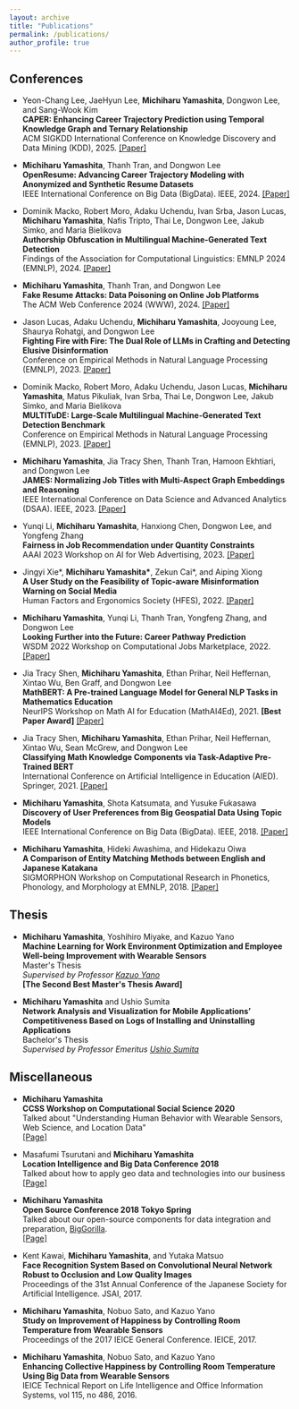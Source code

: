 ```yaml
---
layout: archive
title: "Publications"
permalink: /publications/
author_profile: true
---
```


## Conferences
- Yeon-Chang Lee, JaeHyun Lee, __Michiharu Yamashita__, Dongwon Lee, and Sang-Wook Kim  
**CAPER: Enhancing Career Trajectory Prediction using Temporal Knowledge Graph and Ternary Relationship**  
ACM SIGKDD International Conference on Knowledge Discovery and Data Mining (KDD), 2025.
[\[Paper\]](https://pike.psu.edu/publications/kdd25.pdf)

- __Michiharu Yamashita__, Thanh Tran, and Dongwon Lee  
**OpenResume: Advancing Career Trajectory Modeling with Anonymized and Synthetic Resume Datasets**  
IEEE International Conference on Big Data (BigData). IEEE, 2024.
[\[Paper\]](https://pike.psu.edu/publications/bigdata24-resume.pdf)

- Dominik Macko, Robert Moro, Adaku Uchendu, Ivan Srba, Jason Lucas, __Michiharu Yamashita__, Nafis Tripto, Thai Le, Dongwon Lee, Jakub Simko, and Maria Bielikova  
**Authorship Obfuscation in Multilingual Machine-Generated Text Detection**  
Findings of the Association for Computational Linguistics: EMNLP 2024 (EMNLP), 2024.
[\[Paper\]](https://arxiv.org/abs/2401.07867)

- __Michiharu Yamashita__, Thanh Tran, and Dongwon Lee  
**Fake Resume Attacks: Data Poisoning on Online Job Platforms**  
The ACM Web Conference 2024 (WWW), 2024.
[\[Paper\]](https://pike.psu.edu/publications/www24.pdf)

- Jason Lucas, Adaku Uchendu, __Michiharu Yamashita__, Jooyoung Lee, Shaurya Rohatgi, and Dongwon Lee  
**Fighting Fire with Fire: The Dual Role of LLMs in Crafting and Detecting Elusive Disinformation**  
Conference on Empirical Methods in Natural Language Processing (EMNLP), 2023.
[\[Paper\]](https://pike.psu.edu/publications/emnlp23-f3.pdf)

- Dominik Macko, Robert Moro, Adaku Uchendu, Jason Lucas, __Michiharu Yamashita__, Matus Pikuliak, Ivan Srba, Thai Le, Dongwon Lee, Jakub Simko, and Maria Bielikova  
**MULTITuDE: Large-Scale Multilingual Machine-Generated Text Detection Benchmark**  
Conference on Empirical Methods in Natural Language Processing (EMNLP), 2023.
[\[Paper\]](https://pike.psu.edu/publications/emnlp23-multitude.pdf)

- __Michiharu Yamashita__, Jia Tracy Shen, Thanh Tran, Hamoon Ekhtiari, and Dongwon Lee  
**JAMES: Normalizing Job Titles with Multi-Aspect Graph Embeddings and Reasoning**  
IEEE International Conference on Data Science and Advanced Analytics (DSAA). IEEE, 2023.
[\[Paper\]](https://ieeexplore.ieee.org/abstract/document/10302559)

- Yunqi Li, __Michiharu Yamashita__, Hanxiong Chen, Dongwon Lee, and Yongfeng Zhang  
**Fairness in Job Recommendation under Quantity Constraints**  
AAAI 2023 Workshop on AI for Web Advertising, 2023.
[\[Paper\]](https://pike.psu.edu/publications/aaai23-fair.pdf)

- Jingyi Xie\*, __Michiharu Yamashita\*__, Zekun Cai\*, and Aiping Xiong  
**A User Study on the Feasibility of Topic-aware Misinformation Warning on Social Media**  
Human Factors and Ergonomics Society (HFES), 2022.
[\[Paper\]](https://journals.sagepub.com/doi/abs/10.1177/1071181322661252)

- __Michiharu Yamashita__, Yunqi Li, Thanh Tran, Yongfeng Zhang, and Dongwon Lee  
**Looking Further into the Future: Career Pathway Prediction**  
WSDM 2022 Workshop on Computational Jobs Marketplace, 2022.
[\[Paper\]](https://compjobs.github.io/assets/paper_8.pdf)

- Jia Tracy Shen, __Michiharu Yamashita__, Ethan Prihar, Neil Heffernan, Xintao Wu, Ben Graff, and Dongwon Lee  
**MathBERT: A Pre-trained Language Model for General NLP Tasks in Mathematics Education**  
NeurIPS Workshop on Math AI for Education (MathAI4Ed), 2021.
__[Best Paper Award]__
[\[Paper\]](https://pike.psu.edu/publications/mathai4ed21.pdf)

- Jia Tracy Shen, __Michiharu Yamashita__, Ethan Prihar, Neil Heffernan, Xintao Wu, Sean McGrew, and Dongwon Lee  
**Classifying Math Knowledge Components via Task-Adaptive Pre-Trained BERT**  
International Conference on Artificial Intelligence in Education (AIED). Springer, 2021.
[\[Paper\]](https://pike.psu.edu/publications/aied21.pdf)

- __Michiharu Yamashita__, Shota Katsumata, and Yusuke Fukasawa  
**Discovery of User Preferences from Big Geospatial Data Using Topic Models**  
IEEE International Conference on Big Data (BigData). IEEE, 2018.
[\[Paper\]](https://ieeexplore.ieee.org/document/8622625)

- __Michiharu Yamashita__, Hideki Awashima, and Hidekazu Oiwa  
**A Comparison of Entity Matching Methods between English and Japanese Katakana**  
SIGMORPHON Workshop on Computational Research in Phonetics, Phonology, and Morphology at EMNLP, 2018.
[\[Paper\]](https://www.aclweb.org/anthology/W18-5809)


## Thesis
- __Michiharu Yamashita__, Yoshihiro Miyake, and Kazuo Yano  
**Machine Learning for Work Environment Optimization and Employee Well-being Improvement with Wearable Sensors**  
Master's Thesis  
*Supervised by Professor [Kazuo Yano](https://scholar.google.co.jp/citations?hl=ja&user=tqMGsJwAAAAJ)*  
__[The Second Best Master's Thesis Award]__  

- __Michiharu Yamashita__ and Ushio Sumita  
**Network Analysis and Visualization for Mobile Applications’ Competitiveness Based on Logs of
Installing and Uninstalling Applications**  
Bachelor's Thesis  
*Supervised by Professor Emeritus [Ushio Sumita](https://researchmap.jp/read0078304/?lang=english)*


## Miscellaneous
- __Michiharu Yamashita__  
**CCSS Workshop on Computational Social Science 2020**  
Talked about "Understanding Human Behavior with Wearable Sensors, Web Science, and Location Data"  
[\[Page\]](https://www.rieb.kobe-u.ac.jp/en/seminar/seminar_all/2019/202001061030.html)

- Masafumi Tsurutani and __Michiharu Yamashita__  
**Location Intelligence and Big Data Conference 2018**  
Talked about how to apply geo data and technologies into our business  
[\[Page\]](https://www.blogwatcher.co.jp/new-s/20180914/)

- __Michiharu Yamashita__  
**Open Source Conference 2018 Tokyo Spring**  
Talked about our open-source components for data integration and preparation, [BigGorilla](https://www.biggorilla.org/).  
[\[Page\]](https://www.ospn.jp/osc2018-spring/modules/article/article.php?articleid=6)

- Kent Kawai, __Michiharu Yamashita__, and Yutaka Matsuo  
**Face Recognition System Based on Convolutional Neural Network Robust to Occlusion and Low Quality Images**  
Proceedings of the 31st Annual Conference of the Japanese Society for Artificial Intelligence. JSAI, 2017.

- __Michiharu Yamashita__, Nobuo Sato, and Kazuo Yano  
**Study on Improvement of Happiness by Controlling Room Temperature from Wearable Sensors**  
Proceedings of the 2017 IEICE General Conference. IEICE, 2017. 

- __Michiharu Yamashita__, Nobuo Sato, and Kazuo Yano  
**Enhancing Collective Happiness by Controlling Room Temperature Using Big Data from Wearable Sensors**  
IEICE Technical Report on Life Intelligence and Office Information Systems, vol 115, no 486, 2016.
